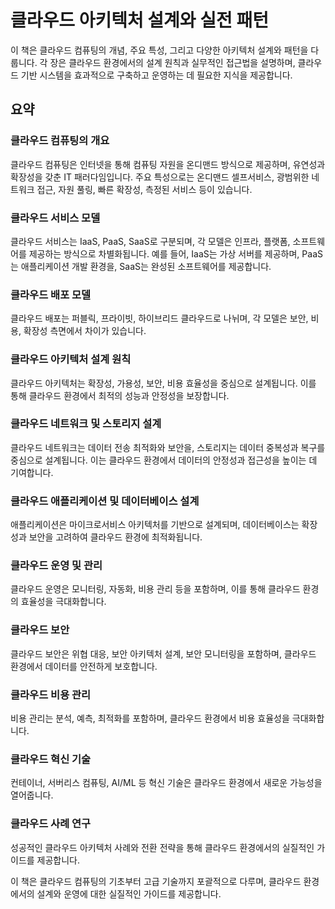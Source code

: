 # 클라우드 아키텍처 설계와 실전 패턴

이 책은 클라우드 컴퓨팅의 개념, 주요 특성, 그리고 다양한 아키텍처 설계와 패턴을 다룹니다. 각 장은 클라우드 환경에서의 설계 원칙과 실무적인 접근법을 설명하며, 클라우드 기반 시스템을 효과적으로 구축하고 운영하는 데 필요한 지식을 제공합니다.

## 요약

### 클라우드 컴퓨팅의 개요
클라우드 컴퓨팅은 인터넷을 통해 컴퓨팅 자원을 온디맨드 방식으로 제공하며, 유연성과 확장성을 갖춘 IT 패러다임입니다. 주요 특성으로는 온디맨드 셀프서비스, 광범위한 네트워크 접근, 자원 풀링, 빠른 확장성, 측정된 서비스 등이 있습니다.

### 클라우드 서비스 모델
클라우드 서비스는 IaaS, PaaS, SaaS로 구분되며, 각 모델은 인프라, 플랫폼, 소프트웨어를 제공하는 방식으로 차별화됩니다. 예를 들어, IaaS는 가상 서버를 제공하며, PaaS는 애플리케이션 개발 환경을, SaaS는 완성된 소프트웨어를 제공합니다.

### 클라우드 배포 모델
클라우드 배포는 퍼블릭, 프라이빗, 하이브리드 클라우드로 나뉘며, 각 모델은 보안, 비용, 확장성 측면에서 차이가 있습니다.

### 클라우드 아키텍처 설계 원칙
클라우드 아키텍처는 확장성, 가용성, 보안, 비용 효율성을 중심으로 설계됩니다. 이를 통해 클라우드 환경에서 최적의 성능과 안정성을 보장합니다.

### 클라우드 네트워크 및 스토리지 설계
클라우드 네트워크는 데이터 전송 최적화와 보안을, 스토리지는 데이터 중복성과 복구를 중심으로 설계됩니다. 이는 클라우드 환경에서 데이터의 안정성과 접근성을 높이는 데 기여합니다.

### 클라우드 애플리케이션 및 데이터베이스 설계
애플리케이션은 마이크로서비스 아키텍처를 기반으로 설계되며, 데이터베이스는 확장성과 보안을 고려하여 클라우드 환경에 최적화됩니다.

### 클라우드 운영 및 관리
클라우드 운영은 모니터링, 자동화, 비용 관리 등을 포함하며, 이를 통해 클라우드 환경의 효율성을 극대화합니다.

### 클라우드 보안
클라우드 보안은 위협 대응, 보안 아키텍처 설계, 보안 모니터링을 포함하며, 클라우드 환경에서 데이터를 안전하게 보호합니다.

### 클라우드 비용 관리
비용 관리는 분석, 예측, 최적화를 포함하며, 클라우드 환경에서 비용 효율성을 극대화합니다.

### 클라우드 혁신 기술
컨테이너, 서버리스 컴퓨팅, AI/ML 등 혁신 기술은 클라우드 환경에서 새로운 가능성을 열어줍니다.

### 클라우드 사례 연구
성공적인 클라우드 아키텍처 사례와 전환 전략을 통해 클라우드 환경에서의 실질적인 가이드를 제공합니다.

이 책은 클라우드 컴퓨팅의 기초부터 고급 기술까지 포괄적으로 다루며, 클라우드 환경에서의 설계와 운영에 대한 실질적인 가이드를 제공합니다.

